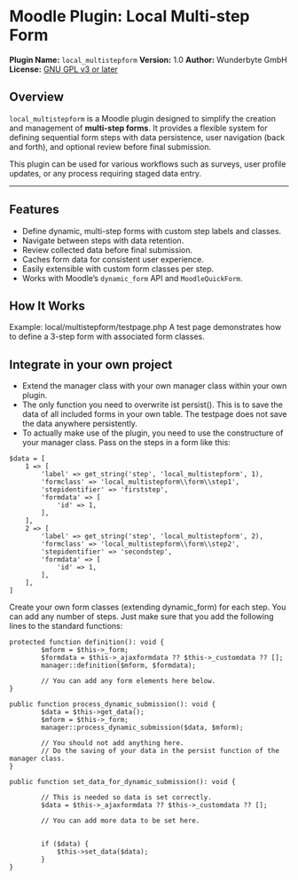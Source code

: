 # Moodle Plugin: Local Multi-step Form

**Plugin Name:** `local_multistepform`
**Version:** 1.0
**Author:** Wunderbyte GmbH
**License:** [GNU GPL v3 or later](http://www.gnu.org/copyleft/gpl.html)

## Overview

`local_multistepform` is a Moodle plugin designed to simplify the creation and management of **multi-step forms**. It provides a flexible system for defining sequential form steps with data persistence, user navigation (back and forth), and optional review before final submission.

This plugin can be used for various workflows such as surveys, user profile updates, or any process requiring staged data entry.

---

## Features

- Define dynamic, multi-step forms with custom step labels and classes.
- Navigate between steps with data retention.
- Review collected data before final submission.
- Caches form data for consistent user experience.
- Easily extensible with custom form classes per step.
- Works with Moodle’s `dynamic_form` API and `MoodleQuickForm`.

## How It Works

Example: local/multistepform/testpage.php
A test page demonstrates how to define a 3-step form with associated form classes.

## Integrate in your own project
- Extend the manager class with your own manager class within your own plugin.
- The only function you need to overwrite ist persist(). This is to save the data of all included forms in your own table. The testpage does not save the data anywhere persistently.
- To actually make use of the plugin, you need to use the constructure of your manager class. Pass on the steps in a form like this:
````
$data = [
    1 => [
        'label' => get_string('step', 'local_multistepform', 1),
        'formclass' => 'local_multistepform\\form\\step1',
        'stepidentifier' => 'firststep',
        'formdata' => [
            'id' => 1,
        ],
    ],
    2 => [
        'label' => get_string('step', 'local_multistepform', 2),
        'formclass' => 'local_multistepform\\form\\step2',
        'stepidentifier' => 'secondstep',
        'formdata' => [
            'id' => 1,
        ],
    ],
]
````
Create your own form classes (extending dynamic_form) for each step. You can add any number of steps. Just make sure that you add the following lines to the standard functions:

```
protected function definition(): void {
        $mform = $this->_form;
        $formdata = $this->_ajaxformdata ?? $this->_customdata ?? [];
        manager::definition($mform, $formdata);

        // You can add any form elements here below.
}

public function process_dynamic_submission(): void {
        $data = $this->get_data();
        $mform = $this->_form;
        manager::process_dynamic_submission($data, $mform);

        // You should not add anything here.
        // Do the saving of your data in the persist function of the manager class.
}

public function set_data_for_dynamic_submission(): void {

        // This is needed so data is set correctly.
        $data = $this->_ajaxformdata ?? $this->_customdata ?? [];

        // You can add more data to be set here.


        if ($data) {
            $this->set_data($data);
        }
}

```
